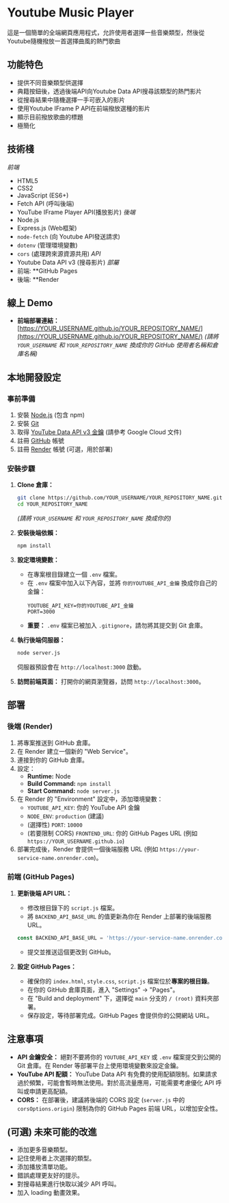 # Youtube Music Player

這是一個簡單的全端網頁應用程式，允許使用者選擇一些音樂類型，然後從Youtube隨機撥放一首選擇曲風的熱門歌曲

## 功能特色

*    提供不同音樂類型供選擇
*    典籍按鈕後，透過後端API向Youtube Data API搜尋該類型的熱門影片
*    從搜尋結果中隨機選擇一手可嵌入的影片
*    使用Youtube IFrame P API在前端撥放選種的影片
*    顯示目前撥放歌曲的標題
*    極簡化

## 技術棧
*前端* 
*    HTML5
*    CSS2
*    JavaScript (ES6+)
*    Fetch API (呼叫後端)
*    YouTube IFrame Player API(播放影片)
*後端*    
*    Node.js
*    Express.js (Web框架)
*    `node-fetch` (向 Youtube API發送請求)
*    `dotenv` (管理環境變數)
*    `cors` (處理跨來源資源共用)
*API*
*    Youtube Data API v3 (搜尋影片)
*部屬*
*    前端: **GitHub Pages
*    後端: **Render

## 線上 Demo

*   **前端部署連結：** [https://YOUR_USERNAME.github.io/YOUR_REPOSITORY_NAME/](https://YOUR_USERNAME.github.io/YOUR_REPOSITORY_NAME/)
    *(請將 `YOUR_USERNAME` 和 `YOUR_REPOSITORY_NAME` 換成你的 GitHub 使用者名稱和倉庫名稱)*

## 本地開發設定

### 事前準備

1.  安裝 [Node.js](https://nodejs.org/) (包含 npm)
2.  安裝 [Git](https://git-scm.com/)
3.  取得 [YouTube Data API v3 金鑰](https://console.cloud.google.com/) (請參考 Google Cloud 文件)
4.  註冊 [GitHub](https://github.com/) 帳號
5.  註冊 [Render](https://render.com/) 帳號 (可選，用於部署)

### 安裝步驟

1.  **Clone 倉庫：**
    ```bash
    git clone https://github.com/YOUR_USERNAME/YOUR_REPOSITORY_NAME.git
    cd YOUR_REPOSITORY_NAME
    ```
    *(請將 `YOUR_USERNAME` 和 `YOUR_REPOSITORY_NAME` 換成你的)*

2.  **安裝後端依賴：**
    ```bash
    npm install
    ```

3.  **設定環境變數：**
    *   在專案根目錄建立一個 `.env` 檔案。
    *   在 `.env` 檔案中加入以下內容，並將 `你的YOUTUBE_API_金鑰` 換成你自己的金鑰：
        ```dotenv
        YOUTUBE_API_KEY=你的YOUTUBE_API_金鑰
        PORT=3000
        ```
    *   **重要：** `.env` 檔案已被加入 `.gitignore`，請勿將其提交到 Git 倉庫。

4.  **執行後端伺服器：**
    ```bash
    node server.js
    ```
    伺服器預設會在 `http://localhost:3000` 啟動。

5.  **訪問前端頁面：**
    打開你的網頁瀏覽器，訪問 `http://localhost:3000`。

## 部署

### 後端 (Render)

1.  將專案推送到 GitHub 倉庫。
2.  在 Render 建立一個新的 "Web Service"。
3.  連接到你的 GitHub 倉庫。
4.  設定：
    *   **Runtime:** Node
    *   **Build Command:** `npm install`
    *   **Start Command:** `node server.js`
5.  在 Render 的 "Environment" 設定中，添加環境變數：
    *   `YOUTUBE_API_KEY`: 你的 YouTube API 金鑰
    *   `NODE_ENV`: `production` (建議)
    *   (選擇性) `PORT`: `10000`
    *   (若要限制 CORS) `FRONTEND_URL`: 你的 GitHub Pages URL (例如 `https://YOUR_USERNAME.github.io`)
6.  部署完成後，Render 會提供一個後端服務 URL (例如 `https://your-service-name.onrender.com`)。

### 前端 (GitHub Pages)

1.  **更新後端 API URL：**
    *   修改根目錄下的 `script.js` 檔案。
    *   將 `BACKEND_API_BASE_URL` 的值更新為你在 Render 上部署的後端服務 URL。
    ```javascript
    const BACKEND_API_BASE_URL = 'https://your-service-name.onrender.com'; // <-- 換成你的 Render URL
    ```
    *   提交並推送這個更改到 GitHub。

2.  **設定 GitHub Pages：**
    *   確保你的 `index.html`, `style.css`, `script.js` 檔案位於**專案的根目錄**。
    *   在你的 GitHub 倉庫頁面，進入 "Settings" -> "Pages"。
    *   在 "Build and deployment" 下，選擇從 `main` 分支的 `/ (root)` 資料夾部署。
    *   保存設定，等待部署完成。GitHub Pages 會提供你的公開網站 URL。

## 注意事項

*   **API 金鑰安全：** 絕對不要將你的 `YOUTUBE_API_KEY` 或 `.env` 檔案提交到公開的 Git 倉庫。在 Render 等部署平台上使用環境變數來設定金鑰。
*   **YouTube API 配額：** YouTube Data API 有免費的使用配額限制。如果請求過於頻繁，可能會暫時無法使用。對於高流量應用，可能需要考慮優化 API 呼叫或申請更高配額。
*   **CORS：** 在部署後，建議將後端的 CORS 設定 (`server.js` 中的 `corsOptions.origin`) 限制為你的 GitHub Pages 前端 URL，以增加安全性。

## (可選) 未來可能的改進

*   添加更多音樂類型。
*   記住使用者上次選擇的類型。
*   添加播放清單功能。
*   錯誤處理更友好的提示。
*   對搜尋結果進行快取以減少 API 呼叫。
*   加入 loading 動畫效果。
